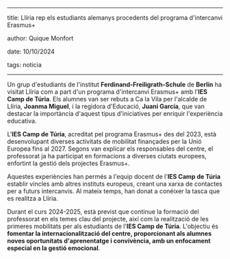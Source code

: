 ﻿---

title: Llíria rep els estudiants alemanys procedents del programa d'intercanvi Erasmus+

author: Quique Monfort

date: 10/10/2024

tags: noticia

---


Un grup d'estudiants de l'institut **Ferdinand-Freiligrath-Schule** de **Berlín** ha visitat Llíria com a part d'un programa d'intercanvi Erasmus+ amb l'**IES Camp de Túria**. Els alumnes van ser rebuts a Ca la Vila per l'alcalde de Llíria, **Joanma Miguel**, i la regidora d'Educació, **Juani García**, que van destacar la importància d'aquest tipus d'iniciatives per enriquir l'experiència educativa.

L'**IES Camp de Túria**, acreditat pel programa Erasmus+ des del 2023, està desenvolupant diverses activitats de mobilitat finançades per la Unió Europea fins al 2027. Segons van explicar els responsables del centre, el professorat ja ha participat en formacions a diverses ciutats europees, enfortint la gestió dels projectes Erasmus+.

Aquestes experiències han permés a l'equip docent de l'**IES Camp de Túria** establir vincles amb altres instituts europeus, creant una xarxa de contactes per a futurs intercanvis. Al mateix temps, han donat a conéixer la tasca que es realitza a Llíria.

Durant el curs 2024-2025, està previst que continue la formació del professorat en els temes clau del projecte, així com la realització de les primeres mobilitats per als estudiants de l'**IES Camp de Túria**. L'objectiu és **fomentar la internacionalització del centre, proporcionant als alumnes noves oportunitats d'aprenentatge i convivència, amb un enfocament especial en la gestió emocional**.
